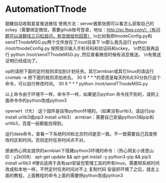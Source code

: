 # AutomationTTnode
甜糖自动收取星星推送微信
使用方法：server酱那张图可以看怎么获取自己的sckey（需要绑定微信，需要gihub账号登录，地址：http://sc.ftqq.com/）（有问题可以进群找三只松鼠问，有空就给你回答）
\n比如我把ttnodeConfig.py和sendTTnodeMSG.py两个文件放在了/root目录下
\n那么我先运行  python /root/ttnodeConfig.py      按照提示输入手机号码和验证码和sckey。
\n然后我再运行  python /root/sendTTnodeMSG.py   ,然后查看微信时候有消息推送。
\n有推送证明已经成功了。

op的请把下面的定时规则添加到计划任务。其它armbian或其它linux的请运行crontab -e 把下面的规则添加进去。
30 6 * * *的意思是每天的6点30分执行这个命令，可以自行修改时间。
30 6 * * * python /root/sendTTnodeMSG.py

以上命令由于环境不一样，命令不一样，如果提示python 命令找不到的，请把上面命令中的python改成python3

openwrt（f大）:这个固件是自带python环境的。（如果没有urlib3，请运行pip install urlib3或pip3 install urlib3）
armbian：需要自己安装python3和pip和urllib3，百度一般都能找得到。

运行date命令，查看一下系统时间和北京时间是否一致。不一致需要自己百度修改时区和时间。否则定时任务时间点不对。

感谢热心网友提供的armbian下搭建python3环境的命令：（热心网友小贤恩山ID：y2k008）
apt-get update && apt-get install -y python3-pip && pip3 install urllib3       #理论适用于具有apt安装包管理工具的所有linux。需要把系统时间改成和本地一样，不然定时任务时间对不上
复制代码
安装好环境了之后，就走上面的教程，上面教程的命令上面的需要把python改成python3
